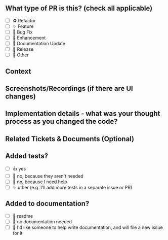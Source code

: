 <!--
  For Work In Progress Pull Requests, please use the Draft PR feature,
  see https://github.blog/2019-02-14-introducing-draft-pull-requests/ for further details.
  
  Before submitting a Pull Request, please ensure you've done the following:
  - 📖 Read the Contributing Guide: https://github.com/codebuddies/frontend/blob/main/CONTRIBUTING.md.
  - 📖 Read the Open Sauced Code of Conduct: https://github.com/codebuddies/frontend/blob/main/CODE_OF_CONDUCT.MD.
  - 👷‍♀️ Aim to create small PRs by splitting up feature work, and potentially multiple issues. 
  - ✅ Provide tests for your changes if relevant.
  - 📝 Use descriptive commit messages.
  - 📗 Update any related documentation and include any relevant screenshots.
  Note: h/t to https://github.com/open-sauced/open-sauced/blob/main/.github/PULL_REQUEST_TEMPLATE.md for this pull request template model. 
-->

## What type of PR is this? (check all applicable)

- [ ] ♻️ Refactor
- [ ] ✨ Feature
- [ ] 🐛 Bug Fix
- [ ] 🎨 Enhancement
- [ ] 📝 Documentation Update
- [ ] 🔖 Release
- [ ] 🚩 Other

## Context


## Screenshots/Recordings (if there are UI changes)


## Implementation details - what was your thought process as you changed the code?



## Related Tickets & Documents (Optional)



## Added tests?

- [ ] 👍 yes
- [ ] 🙅 no, because they aren't needed
- [ ] 🙋 no, because I need help
- [ ] ✨ other (e.g. I'll add more tests in a separate issue or PR)

## Added to documentation?

- [ ] 📜 readme
- [ ] 🙅 no documentation needed
- [ ] 🙋 I'd like someone to help write documentation, and will file a new issue for it
